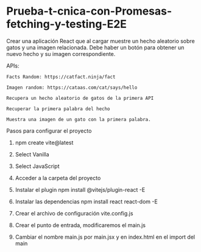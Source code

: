 # Prueba-t-cnica-con-Promesas-fetching-y-testing-E2E
Crear una aplicación React que al cargar muestre un hecho aleatorio sobre gatos y una imagen relacionada. Debe haber un botón para obtener un nuevo hecho y su imagen correspondiente.

APIs:

    Facts Random: https://catfact.ninja/fact

    Imagen random: https://cataas.com/cat/says/hello

    Recupera un hecho aleatorio de gatos de la primera API

    Recuperar la primera palabra del hecho

    Muestra una imagen de un gato con la primera palabra.


Pasos para configurar el proyecto

1. npm create vite@latest

2. Select Vanilla

3. Select JavaScript

4. Acceder a la carpeta del proyecto

5. Instalar el plugin npm install @vitejs/plugin-react -E

6. Instalar las dependencias npm install react react-dom -E

7. Crear el archivo de configuración vite.config.js

8. Crear el punto de entrada, modificaremos el main.js

9. Cambiar el nombre main.js por main.jsx y en index.html en el import del main